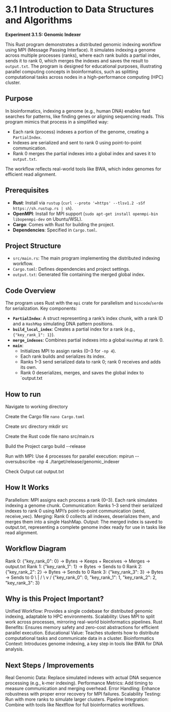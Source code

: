 # 3.1 Introduction to Data Structures and Algorithms
**Experiment 3.1.5: Genomic Indexer**

This Rust program demonstrates a distributed genomic indexing workflow using MPI (Message Passing Interface). It simulates indexing a genome across multiple processes (ranks), where each rank builds a partial index, sends it to rank 0, which merges the indexes and saves the result to `output.txt`. The program is designed for educational purposes, illustrating parallel computing concepts in bioinformatics, such as splitting computational tasks across nodes in a high-performance computing (HPC) cluster.

## Purpose

In bioinformatics, indexing a genome (e.g., human DNA) enables fast searches for patterns, like finding genes or aligning sequencing reads. This program mimics that process in a simplified way:
- Each rank (process) indexes a portion of the genome, creating a `PartialIndex`.
- Indexes are serialized and sent to rank 0 using point-to-point communication.
- Rank 0 merges the partial indexes into a global index and saves it to `output.txt`.

The workflow reflects real-world tools like BWA, which index genomes for efficient read alignment.

## Prerequisites

- **Rust**: Install via `rustup` (`curl --proto '=https' --tlsv1.2 -sSf https://sh.rustup.rs | sh`).
- **OpenMPI**: Install for MPI support (`sudo apt-get install openmpi-bin libopenmpi-dev` on Ubuntu/WSL).
- **Cargo**: Comes with Rust for building the project.
- **Dependencies**: Specified in `Cargo.toml`.

## Project Structure

- `src/main.rs`: The main program implementing the distributed indexing workflow.
- `Cargo.toml`: Defines dependencies and project settings.
- `output.txt`: Generated file containing the merged global index.

## Code Overview

The program uses Rust with the `mpi` crate for parallelism and `bincode`/`serde` for serialization. Key components:

- **`PartialIndex`**: A struct representing a rank’s index chunk, with a rank ID and a `HashMap` simulating DNA pattern positions.
- **`build_local_index`**: Creates a partial index for a rank (e.g., `{"key_rank_1": 1}`).
- **`merge_indexes`**: Combines partial indexes into a global `HashMap` at rank 0.
- **`main`**:
  - Initializes MPI to assign ranks (0–3 for `-np 4`).
  - Each rank builds and serializes its index.
  - Ranks 1–3 send serialized data to rank 0; rank 0 receives and adds its own.
  - Rank 0 deserializes, merges, and saves the global index to `output.txt
## How to run
Navigate to working directory

Create the Cargo file 
````nano Cargo.toml````

Create src directory
mkdir src

Create the Rust code file
nano src/main.rs

Build the Project
cargo build --release

Run with MPI:
Use 4 processes for parallel execution:
mpirun --oversubscribe -np 4 ./target/release/genomic_indexer

Check Output
cat output.txt

## How It Works
Parallelism: MPI assigns each process a rank (0–3). Each rank simulates indexing a genome chunk.
Communication: Ranks 1–3 send their serialized indexes to rank 0 using MPI’s point-to-point communication (send, receive_vec).
Merging: Rank 0 collects all indexes, deserializes them, and merges them into a single HashMap.
Output: The merged index is saved to output.txt, representing a complete genome index ready for use in tasks like read alignment.

## Workflow Diagram
Rank 0: {"key_rank_0": 0} -> Bytes -> Keeps + Receives -> Merges -> output.txt
Rank 1: {"key_rank_1": 1} -> Bytes -> Sends to 0
Rank 2: {"key_rank_2": 2} -> Bytes -> Sends to 0
Rank 3: {"key_rank_3": 3} -> Bytes -> Sends to 0
     \           |           /
      \          v          /
       {"key_rank_0": 0, "key_rank_1": 1, "key_rank_2": 2, "key_rank_3": 3}

## Why is this Project Important?
Unified Workflow: Provides a single codebase for distributed genomic indexing, adaptable to HPC environments.
Scalability: Uses MPI to split work across processes, mirroring real-world bioinformatics pipelines.
Rust Benefits: Ensures memory safety and zero-cost abstractions for efficient parallel execution.
Educational Value: Teaches students how to distribute computational tasks and communicate data in a cluster.
Bioinformatics Context: Introduces genome indexing, a key step in tools like BWA for DNA analysis.

## Next Steps / Improvements
Real Genomic Data: Replace simulated indexes with actual DNA sequence processing (e.g., k-mer indexing).
Performance Metrics: Add timing to measure communication and merging overhead.
Error Handling: Enhance robustness with proper error recovery for MPI failures.
Scalability Testing: Run with more ranks to simulate larger clusters.
Pipeline Integration: Combine with tools like Nextflow for full bioinformatics workflows.

